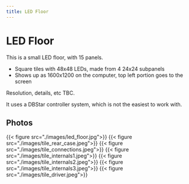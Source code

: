 ```yaml
---
title: LED Floor
---
```

# LED Floor

This is a small LED floor, with 15 panels.

* Square tiles with 48x48 LEDs, made from 4 24x24 subpanels
* Shows up as 1600x1200 on the computer, top left portion goes to the screen

Resolution, details, etc TBC.

It uses a DBStar controller system, which is not the easiest to work with.

## Photos

{{< figure src="./images/led_floor.jpg">}}
{{< figure src="./images/tile_rear_case.jpeg">}}
{{< figure src="./images/tile_connections.jpeg">}}
{{< figure src="./images/tile_internals1.jpeg">}}
{{< figure src="./images/tile_internals2.jpeg">}}
{{< figure src="./images/tile_internals3.jpeg">}}
{{< figure src="./images/tile_driver.jpeg">}}
